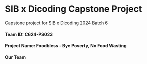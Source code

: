 # SIB x Dicoding Capstone Project
Capstone project for SIB x Dicoding 2024 Batch 6

#### Team ID: C624-PS023
#### Project Name: Foodbless - Bye Poverty, No Food Wasting 


#### Our Team
